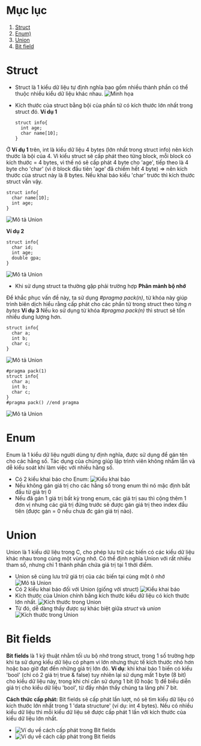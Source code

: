 # Mục lục

1. [Struct](#struct)
2. [Enum)](#enum)
3. [Union](#union)
4. [Bit field](#bit_fields)

# <a id = "struct"></a> Struct

- Struct là 1 kiểu dữ liệu tự định nghĩa bao gồm nhiều thành phần có thể thuộc nhiều kiểu dữ liệu khác nhau.
  ![Minh họa](./ExamplePictures/struct_1.png)
- Kích thước của struct bằng bội của phần tử có kích thước lớn nhất trong struct đó.
  **Ví dụ 1**

  ```
  struct info{
    int age;
    char name[10];
  }
  ```

Ở **Ví dụ 1** trên, int là kiểu dữ liệu 4 bytes (lớn nhất trong struct info) nên kích thước là bội của 4.
Vì kiểu struct sẽ cấp phát theo từng block, mỗi block có kích thước = 4 bytes, vì thế nó sẽ cấp phát 4 byte cho 'age', tiếp theo là 4 byte cho 'char' (vì ở block đầu tiên 'age' đã chiếm hết 4 byte) => nên kích thước của struct này là 8 bytes.
Nếu khai báo kiểu 'char' trước thì kích thước struct vẫn vậy.

```
struct info{
  char name[10];
  int age;
}
```

![Mô tả Union](./ExamplePictures/struct_4.png)

**Ví dụ 2**

```
struct info{
  char id;
  int age;
  double gpa;
}
```

![Mô tả Union](./ExamplePictures/struct_3.png)

- Khi sử dụng struct ta thường gặp phải trường hợp **Phân mảnh bộ nhớ**

Để khắc phục vấn đề này, ta sử dụng _#pragma pack(n)_, từ khóa này giúp trình biên dịch hiểu rằng cấp phát cho các phần tử trong struct theo từng _n bytes_
**Ví dụ 3**
Nếu ko sử dụng từ khóa _#pragma pack(n)_ thì struct sẽ tốn nhiều dung lượng hơn.

```
struct info{
  char a;
  int b;
  char c;
}
```

![Mô tả Union](./ExamplePictures/struct_6.png)

```
#pragma pack(1)
struct info{
  char a;
  int b;
  char c;
}
#pragma pack() //end pragma
```

![Mô tả Union](./ExamplePictures/struct_5.png)

# <a id = "enum"></a>Enum

Enum là 1 kiểu dữ liệu người dùng tự định nghĩa, được sử dụng để gán tên cho các hằng số. Tác dụng của chúng giúp lập trình viên không nhầm lẫn và dễ kiểu soát khi làm việc với nhiều hằng số.

- Có 2 kiểu khai báo cho Enum:
  ![Kiểu khai báo](./ExamplePictures/enum_1.png)
- Nếu không gán giá trị cho các hằng số trong enum thì nó mặc định bắt đầu từ giá trị 0
- Nếu đã gán 1 giá trị bất kỳ trong enum, các giá trị sau thì cộng thêm 1 đơn vị nhưng các giá trị đứng trước sẽ được gán giá trị theo index đầu tiên (được gán = 0 nếu chưa đc gán giá trị nào).

# <a id = "union"></a>Union

Union là 1 kiểu dữ liệu trong C, cho phép lưu trữ các biến có các kiểu dữ liệu khác nhau trong cùng một vùng nhớ. Có thể định nghĩa Union với rất nhiều tham số, nhưng chỉ 1 thành phần chứa giá trị tại 1 thời điểm.

- Union sẽ cùng lưu trữ giá trị của các biến tại cùng một ô nhớ
  ![Mô tả Union](./ExamplePictures/union_3.png)
- Có 2 kiểu khai báo đối với Union (giống với struct)
  ![Kiểu khai báo](./ExamplePictures/union_1.png)
- Kích thước của Union chính bằng kích thước kiểu dữ liệu có kích thước lớn nhất.
  ![Kích thước trong Union](./ExamplePictures/union_2.png)
- Từ đó, dễ dàng thấy được sự khác biệt giữa _struct_ và _union_
  ![Kích thước trong Union](./ExamplePictures/union_4.png)

# <a id = "bit_fields"></a>Bit fields

**Bit fields** là 1 kỹ thuật nhằm tối ưu bộ nhớ trong struct, trong 1 số trường hợp khi ta sử dụng kiểu dữ liệu có phạm vi lớn nhưng thực tế kích thước nhỏ hơn hoặc bao giờ đạt đến những giá trị lớn đó.
**Ví dụ**: khi khai báo 1 biến có kiểu 'bool' (chỉ có 2 giá trị true & false) tuy nhiên lại sử dụng mất 1 byte (8 bit) cho kiểu dữ liệu này, trong khi chỉ cần sử dụng 1 bit (0 hoặc 1) để biểu diễn giá trị cho kiểu dữ liệu 'bool', từ đấy nhận thấy chúng ta lãng phí 7 bit.

**Cách thức cấp phát:** Bit fields sẽ cấp phát lần lượt, nó sẽ tìm kiểu dữ liệu có kích thước lớn nhất trong 1 'data structure' (ví dụ: int 4 bytes).
Nếu có nhiều kiểu dữ liệu thì mỗi kiểu dữ liệu sẽ được cấp phát 1 lần với kích thước của kiểu dữ liệu lớn nhất.

- ![Ví dụ về cách cấp phát trong Bit fields](./ExamplePictures/bit_field_1.png)
- ![Ví dụ về cách cấp phát trong Bit fields](./ExamplePictures/bit_field_2.png)
